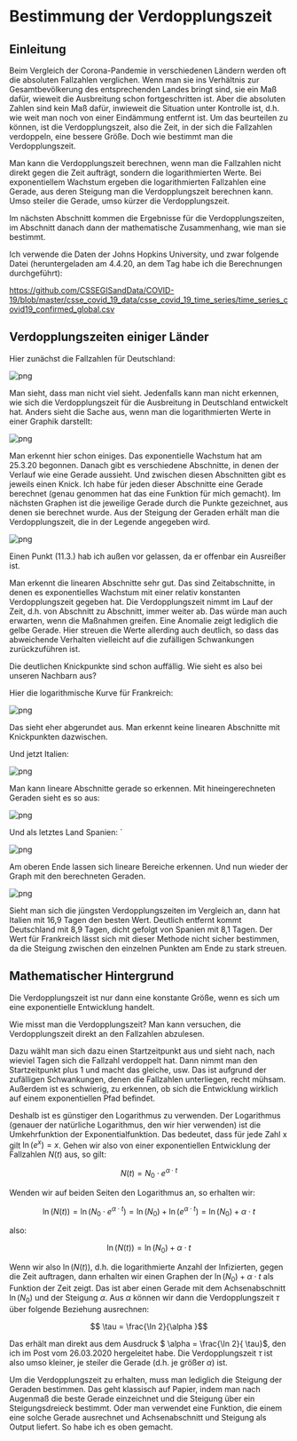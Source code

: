 

# Bestimmung der Verdopplungszeit

## Einleitung

Beim Vergleich der Corona-Pandemie in verschiedenen Ländern werden oft die absoluten Fallzahlen verglichen. Wenn man sie ins Verhältnis zur Gesamtbevölkerung des entsprechenden Landes bringt sind, sie ein Maß dafür, wieweit die Ausbreitung schon fortgeschritten ist. Aber die absoluten Zahlen sind kein Maß dafür, inwieweit die Situation unter Kontrolle ist, d.h. wie weit man noch von einer Eindämmung entfernt ist. Um das beurteilen zu können, ist die Verdopplungszeit, also die Zeit, in der sich die Fallzahlen verdoppeln, eine bessere Größe. Doch wie bestimmt man die Verdopplungszeit.

Man kann die Verdopplungszeit berechnen, wenn man die Fallzahlen nicht direkt gegen die Zeit aufträgt, sondern die logarithmierten Werte. Bei exponentiellem Wachstum ergeben die logarithmierten Fallzahlen eine Gerade, aus deren Steigung man die Verdopplungszeit berechnen kann. Umso steiler die Gerade, umso kürzer die Verdopplungszeit.

Im nächsten Abschnitt kommen die Ergebnisse für die Verdopplungszeiten, im Abschnitt danach dann der mathematische Zusammenhang, wie man sie bestimmt.

Ich verwende die Daten der Johns Hopkins University, und zwar folgende Datei (heruntergeladen am 4.4.20, an dem Tag habe ich die Berechnungen durchgeführt):

https://github.com/CSSEGISandData/COVID-19/blob/master/csse_covid_19_data/csse_covid_19_time_series/time_series_covid19_confirmed_global.csv


## Verdopplungszeiten einiger Länder

Hier zunächst die Fallzahlen für Deutschland:





![png](/images/verdopplungsZeit_files/output_2_0.png)



Man sieht, dass man nicht viel sieht. Jedenfalls kann man nicht erkennen, wie sich die Verdopplungszeit für die Ausbreitung in Deutschland entwickelt hat. Anders sieht die Sache aus, wenn man die logarithmierten Werte in einer Graphik darstellt:






![png](/images/verdopplungsZeit_files/output_4_0.png)



Man erkennt hier schon einiges. Das exponentielle Wachstum hat am 25.3.20 begonnen. Danach gibt es verschiedene Abschnitte, in denen der Verlauf wie eine Gerade aussieht. Und zwischen diesen Abschnitten gibt es jeweils einen Knick. Ich habe für jeden dieser Abschnitte eine Gerade berechnet (genau genommen hat das eine Funktion für mich gemacht). Im nächsten Graphen ist die jeweilige Gerade durch die Punkte gezeichnet, aus denen sie berechnet wurde. Aus der Steigung der Geraden erhält man die Verdopplungszeit, die in der Legende angegeben wird.






![png](/images/verdopplungsZeit_files/output_6_0.png)



Einen Punkt (11.3.) hab ich außen vor gelassen, da er offenbar ein Ausreißer ist.

Man erkennt die linearen Abschnitte sehr gut. Das sind Zeitabschnitte, in denen es exponentielles Wachstum mit einer relativ konstanten Verdopplungszeit gegeben hat. Die Verdopplungszeit nimmt im Lauf der Zeit, d.h. von Abschnitt zu Abschnitt, immer weiter ab. Das würde man auch erwarten, wenn die Maßnahmen greifen. Eine Anomalie zeigt lediglich die gelbe Gerade. Hier streuen die Werte allerding auch deutlich, so dass das abweichende Verhalten vielleicht auf die zufälligen Schwankungen zurückzuführen ist.

Die deutlichen Knickpunkte sind schon auffällig. Wie sieht es also bei unseren Nachbarn aus?

Hier die logarithmische Kurve für Frankreich:






![png](/images/verdopplungsZeit_files/output_8_0.png)



Das sieht eher abgerundet aus. Man erkennt keine linearen Abschnitte mit Knickpunkten dazwischen. 

Und jetzt Italien:





![png](/images/verdopplungsZeit_files/output_10_0.png)



Man kann lineare Abschnitte gerade so erkennen. Mit hineingerechneten Geraden sieht es so aus:






![png](/images/verdopplungsZeit_files/output_12_0.png)



Und als letztes Land Spanien:
`




![png](/images/verdopplungsZeit_files/output_14_0.png)



Am oberen Ende lassen sich lineare Bereiche erkennen. Und nun wieder der Graph mit den berechneten Geraden.






![png](/images/verdopplungsZeit_files/output_16_0.png)



Sieht man sich die jüngsten Verdopplungszeiten im Vergleich an, dann hat Italien mit 16,9 Tagen den besten Wert. Deutlich entfernt kommt Deutschland mit 8,9 Tagen, dicht gefolgt von Spanien mit 8,1 Tagen. Der Wert für Frankreich lässt sich mit dieser Methode nicht sicher bestimmen, da die Steigung zwischen den einzelnen Punkten am Ende zu stark streuen.

## Mathematischer Hintergrund

Die Verdopplungszeit ist nur dann eine konstante Größe, wenn es sich um eine exponentielle Entwicklung handelt. 

Wie misst man die Verdopplungszeit? Man kann versuchen, die Verdopplungszeit direkt an den Fallzahlen abzulesen.


Dazu wählt man sich dazu einen Startzeitpunkt aus und sieht nach, nach wieviel Tagen sich die Fallzahl verdoppelt hat. Dann nimmt man den Startzeitpunkt plus 1 und macht das gleiche, usw. Das ist aufgrund der zufälligen Schwankungen, denen die Fallzahlen unterliegen, recht mühsam. Außerdem ist es schwierig, zu erkennen, ob sich die Entwicklung wirklich auf einem exponentiellen Pfad befindet.

Deshalb ist es günstiger den Logarithmus zu verwenden. Der Logarithmus (genauer der natürliche Logarithmus, den wir hier verwenden) ist die Umkehrfunktion der Exponentialfunktion. Das bedeutet, dass für jede Zahl x gilt $\ln(e^x) = x$. Gehen wir also von einer exponentiellen Entwicklung der Fallzahlen $N(t)$ aus, so gilt:

$$N(t) = N_0 \cdot e^{\alpha \cdot t}$$

Wenden wir auf beiden Seiten den Logarithmus an, so erhalten wir:

$$\ln (N(t)) = \ln (N_0 \cdot e^{\alpha \cdot t}) = \ln (N_0) + \ln ( e^{\alpha \cdot t}) = \ln (N_0) + \alpha \cdot t$$

also:

$$\ln (N(t)) = \ln (N_0) + \alpha \cdot t$$

Wenn wir also $\ln (N(t))$, d.h. die logarithmierte Anzahl der Infizierten, gegen die Zeit auftragen, dann erhalten wir einen Graphen der $\ln (N_0) + \alpha \cdot t$ als Funktion der Zeit zeigt. Das ist aber einen Gerade mit dem Achsenabschnitt $\ln (N_0)$ und der Steigung $\alpha$. Aus $\alpha$ können wir dann die Verdopplungszeit $\tau$ über folgende Beziehung ausrechnen:

$$ \tau = \frac{\ln 2}{\alpha }$$

Das erhält man direkt aus dem Ausdruck $ \alpha = \frac{\ln 2}{ \tau}$, den ich im  Post vom 26.03.2020 hergeleitet habe. Die Verdopplungszeit $\tau$ ist also umso kleiner, je steiler die Gerade (d.h. je größer $\alpha$) ist.

Um die Verdopplungszeit zu erhalten, muss man lediglich die Steigung der Geraden bestimmen. Das geht klassisch auf Papier, indem man nach Augenmaß die beste Gerade einzeichnet und die Steigung über ein Steigungsdreieck bestimmt. Oder man verwendet eine Funktion, die einem eine solche Gerade ausrechnet und Achsenabschnitt und Steigung als Output liefert. So habe ich es oben gemacht.


